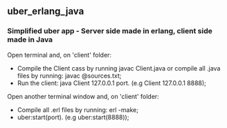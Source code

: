 ## uber_erlang_java
### Simplified uber app - Server side made in erlang, client side made in Java

Open terminal and, on 'client' folder:
- Compile the Client cass by running javac Client.java or compile all .java files by running: javac @sources.txt;
- Run the client: java Client 127.0.0.1 port. (e.g Client 127.0.0.1 8888);

Open another terminal window and, on 'client' folder:
- Compile all .erl files by running: erl -make;
- uber:start(port). (e.g uber:start(8888));